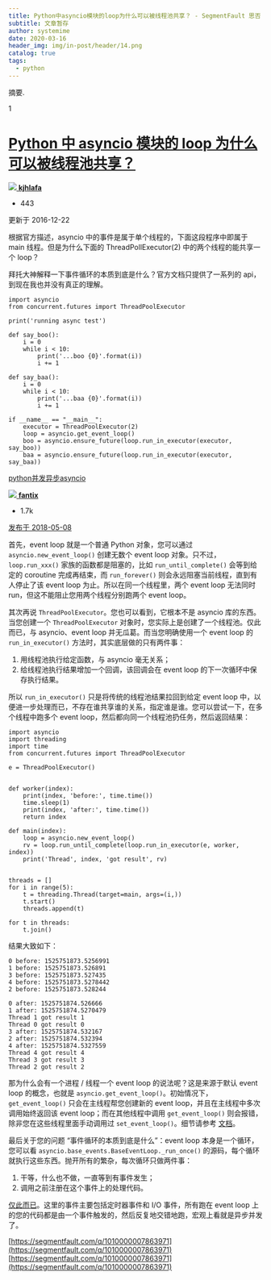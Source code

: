 ```yaml
---
title: Python中asyncio模块的loop为什么可以被线程池共享？ - SegmentFault 思否
subtitle: 文章暂存
author: systemime
date: 2020-03-16
header_img: img/in-post/header/14.png
catalog: true
tags:
  - python
---
```

摘要.

<!-- more -->
1

# [Python 中 asyncio 模块的 loop 为什么可以被线程池共享？](#)

[![](https://avatar-static.segmentfault.com/156/262/1562628178-582e36dd84a1f_big64)
**kjhlafa**](/u/kjhlafa)

-   443

更新于 2016-12-22

根据官方描述，asyncio 中的事件是属于单个线程的，下面这段程序中即属于 main 线程。但是为什么下面的 ThreadPollExecutor(2) 中的两个线程的能共享一个 loop？

拜托大神解释一下事件循环的本质到底是什么？官方文档只提供了一系列的 api，到现在我也并没有真正的理解。

    import asyncio
    from concurrent.futures import ThreadPoolExecutor

    print('running async test')

    def say_boo():
        i = 0
        while i < 10:
            print('...boo {0}'.format(i))
            i += 1

    def say_baa():
        i = 0
        while i < 10:
            print('...baa {0}'.format(i))
            i += 1

    if __name__ == "__main__":
        executor = ThreadPoolExecutor(2)
        loop = asyncio.get_event_loop()
        boo = asyncio.ensure_future(loop.run_in_executor(executor, say_boo))
        baa = asyncio.ensure_future(loop.run_in_executor(executor, say_baa))

[python](/t/python)[并发](/t/%E5%B9%B6%E5%8F%91)[异步](/t/%E5%BC%82%E6%AD%A5)[asyncio](/t/asyncio)

[![](https://avatar-static.segmentfault.com/192/988/1929889284-5bd162de27e1b_big64)
**fantix**](/u/fantix)

-   1.7k

[发布于 2018-05-08](/q/1010000007863971/a-1020000014773278)

首先，event loop 就是一个普通 Python 对象，您可以通过 `asyncio.new_event_loop()` 创建无数个 event loop 对象。只不过，`loop.run_xxx()` 家族的函数都是阻塞的，比如 `run_until_complete()` 会等到给定的 coroutine 完成再结束，而 `run_forever()` 则会永远阻塞当前线程，直到有人停止了该 event loop 为止。所以在同一个线程里，两个 event loop 无法同时 run，但这不能阻止您用两个线程分别跑两个 event loop。

其次再说 `ThreadPoolExecutor`。您也可以看到，它根本不是 asyncio 库的东西。当您创建一个 `ThreadPoolExecutor` 对象时，您实际上是创建了一个线程池。仅此而已，与 asyncio、event loop 并无瓜葛。而当您明确使用一个 event loop 的 `run_in_executor()` 方法时，其实底层做的只有两件事：

1.  用线程池执行给定函数，与 asyncio 毫无关系；
2.  给线程池执行结果增加一个回调，该回调会在 event loop 的下一次循环中保存执行结果。

所以 `run_in_executor()` 只是将传统的线程池结果拉回到给定 event loop 中，以便进一步处理而已，不存在谁共享谁的关系，指定谁是谁。您可以尝试一下，在多个线程中跑多个 event loop，然后都向同一个线程池扔任务，然后返回结果：

    import asyncio
    import threading
    import time
    from concurrent.futures import ThreadPoolExecutor

    e = ThreadPoolExecutor()


    def worker(index):
        print(index, 'before:', time.time())
        time.sleep(1)
        print(index, 'after:', time.time())
        return index

    def main(index):
        loop = asyncio.new_event_loop()
        rv = loop.run_until_complete(loop.run_in_executor(e, worker, index))
        print('Thread', index, 'got result', rv)


    threads = []
    for i in range(5):
        t = threading.Thread(target=main, args=(i,))
        t.start()
        threads.append(t)

    for t in threads:
        t.join() 

结果大致如下：

    0 before: 1525751873.5256991
    1 before: 1525751873.526891
    3 before: 1525751873.527435
    4 before: 1525751873.5278442
    2 before: 1525751873.528244

    0 after: 1525751874.526666
    1 after: 1525751874.5270479
    Thread 1 got result 1
    Thread 0 got result 0
    3 after: 1525751874.532167
    2 after: 1525751874.532394
    4 after: 1525751874.5327559
    Thread 4 got result 4
    Thread 3 got result 3
    Thread 2 got result 2 

那为什么会有一个进程 / 线程一个 event loop 的说法呢？这是来源于默认 event loop 的概念，也就是 `asyncio.get_event_loop()`。初始情况下，`get_event_loop()` 只会在主线程帮您创建新的 event loop，并且在主线程中多次调用始终返回该 event loop；而在其他线程中调用 `get_event_loop()` 则会报错，除非您在这些线程里面手动调用过 `set_event_loop()`。细节请参考 [文档](https://docs.python.org/3/library/asyncio-eventloops.html?highlight=get_event_loop#event-loop-policy-interface)。

最后关于您的问题 “事件循环的本质到底是什么”：event loop 本身是一个循环，您可以看 `asyncio.base_events.BaseEventLoop._run_once()` 的源码，每个循环就执行这些东西。抛开所有的繁杂，每次循环只做两件事：

1.  干等，什么也不做，一直等到有事件发生；
2.  调用之前注册在这个事件上的处理代码。

[仅此而已](https://en.wikipedia.org/wiki/Cooperative_multitasking)。这里的事件主要包括定时器事件和 I/O 事件，所有跑在 event loop 上的您的代码都是由一个事件触发的，然后反复地交错地跑，宏观上看就是异步并发了。

 [https://segmentfault.com/q/1010000007863971](https://segmentfault.com/q/1010000007863971) 
 [https://segmentfault.com/q/1010000007863971](https://segmentfault.com/q/1010000007863971)
